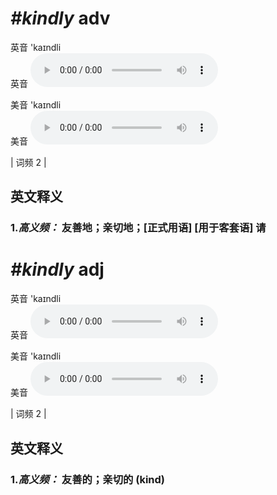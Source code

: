 # ***\#kindly*** adv
英音 'kaɪndli  
英音
<audio src="./media/kindly-.aac" controls="controls"></audio>

美音 'kaɪndli  
美音
<audio src="./media/kindly.aac" controls="controls"></audio>



| 词频 2 |  

英文释义
---
### 1.*高义频：* **友善地；亲切地；[正式用语] [用于客套语] 请**  


# ***\#kindly*** adj
英音 'kaɪndli  
英音
<audio src="./media/kindly-.aac" controls="controls"></audio>

美音 'kaɪndli  
美音
<audio src="./media/kindly.aac" controls="controls"></audio>



| 词频 2 |  

英文释义
---
### 1.*高义频：* **友善的；亲切的 (kind)**  



